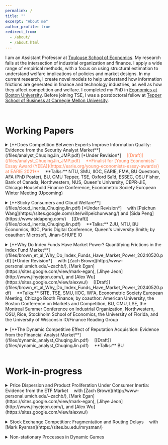 ```yaml
---
permalink: /
title: ""
excerpt: "About me"
author_profile: true
redirect_from:
  - /about/
  - /about.html
---
```

I am an Assistant Professor at [Toulouse School of Economics](https://www.tse-fr.eu/). My research falls at the intersection of industrial organization and finance. I apply a wide range of empirical methods, with a focus on using structural estimation to understand welfare implications of policies and market designs. In my current research, I create novel models to help understand how information frictions are generated in finance and technology industries, as well as how they affect competition and welfare. I completed my PhD in [Economics at Boston University](https://www.bu.edu/econ/). Before joining TSE, I was a postdoctoral fellow at [Tepper School of Business at Carnegie Mellon University](https://www.cmu.edu/tepper/index.html).

<p></p>

<br>

# Working Papers

<details>
<summary markdown='span'>
[**Does Competition Between Experts Improve Information Quality: Evidence from the Security Analyst Market**](/files/analyst_ChuqingJin_JMP.pdf)  [*Under Revision*]   
<span style="color:coral">
 [[Draft]](/files/analyst_ChuqingJin_JMP.pdf)   
 **Finalist for [Young Economists' Essay Award (YEEA)](https://earie.org/young-economists-essay-awards/) at EARIE 2021**
</span>  
 **Talks:** NTU, SMU, IIOC, EARIE, FMA, BU Questrom, AFA (PhD Poster), BU, CMU Tepper, TSE, Oxford Saïd, ESSEC, OSU Fisher, Bank of Canada, Northwestern, NUS, Queen's University, CEPR-JIE, Chicago Household Finance Conference, Econometric Society European Winter Meeting (Upcoming)
</summary>

* *Financial analysts are rewarded for being* ***the most accurate****. This leads them to distort their forecasts to differentiate themselves from their peers, but also disciplines their optimism bias. In the current market, the disciplinary effect dominates while both effects are present, so it is optimal to have moderate competition between analysts to both improve aggregate information and contain the distortion.*

<img src="/images/distortion.png" class = "center" width="600" />

<img src="/images/discipline.png" class = "center" width="600" />

</details>

<p></p>

<details>
<summary markdown='span'>
[**Sticky Consumers and Cloud Welfare**](/files/cloud_inertia_ChuqingJin.pdf)   [*Under Revision*]   
 with [Peichun Wang](https://sites.google.com/site/willpeichunwang/) and [Sida Peng](https://www.sidapeng.com/)  
 [[Draft]](/files/cloud_inertia_ChuqingJin.pdf)   
 **Talks:** ZJU, NTU, BU Economics, IIOC, Paris Digital Conference, Queen's University Smith; by coauthor: Microsoft, Jinan-SHUFE IO  
</summary>

* *Cloud computing creates big welfare benefits, particularly for smaller firms, but we find that cloud customers are sticky to old cloud products, thus undermining cloud's benefits. Cloud migration services and introductory discounts, which incentivize firms to try new products, can improve both consumer welfare and provider revenue.*

<img src="/images/rd_cloud_inertia.png" class = "center" width = "600" />

</details>
<p></p>

<details>
<summary markdown='span'>
[**Why Do Index Funds Have Market Power? Quantifying Frictions in the Index Fund Market**](/files/brown_et_al_Why_Do_Index_Funds_Have_Market_Power_20240520.pdf)    [*Under Revision*]   
 with [Zach Brown](http://www-personal.umich.edu/~zachb/), [Mark Egan](https://sites.google.com/view/mark-egan), [Jihye Jeon](http://www.jihyejeon.com/), and [Alex Wu](https://sites.google.com/view/alexwu/)   
 [[Draft]](/files/brown_et_al_Why_Do_Index_Funds_Have_Market_Power_20240520.pdf)   
 **Talks:** SITE, TSE, SMU, IIOC, WFA, Econometric Society European Meeting, Chicago Booth Finance; by coauthor: American University, the Boston Conference on Markets and Competition, BU, CMU, LSE, the Montreal Summer Conference on Industrial Organization, Northwestern, OSU, Rice, Stockholm School of Economics, the University of Florida, and the University of Wisconsin IO/Finance Reading Group   
</summary>

* *We develop a novel quantitative dynamic model of demand for and supply of index funds to decompose the impact of **inertia**, **information frictions**, and **preference heterogeneity**. We find inertia is high, with only 1-3% of household updating their portfolio each month. Although inertia is high, its impact on the investment behavior of households is limited because investors struggle to optimize due to high information frictions. The introduction of ETFs lowered expense ratios through both the cost advantage and increased competition, but demand-side frictions substantially dampened its effect.*

<img src="/images/cf_sequential_decomp_retail_min.png" class = "center" width = "600" />

</details>

<p></p>

<details>
<summary markdown='span'>
[**The Dynamic Competitive Effect of Reputation Acquisition: Evidence from the Financial Analyst Market**](/files/dynamic_analyst_ChuqingJin.pdf)  
 [[Draft]](/files/dynamic_analyst_ChuqingJin.pdf)  
 **Talks:** BU
</summary>
</details>
<br>

# Work-in-progress

<details>
<summary markdown='span'>
Price Dispersion and Product Proliferation Under Consumer Inertia: Evidence from the ETF Market   
 with [Zach Brown](http://www-personal.umich.edu/~zachb/), [Mark Egan](https://sites.google.com/view/mark-egan), [Jihye Jeon](http://www.jihyejeon.com/), and [Alex Wu](https://sites.google.com/view/alexwu/)   
</summary>
</details>
<p></p>

<details>
<summary markdown='span'>
Stock Exchange Competition: Fragmentation and Routing Delays  
 with [Mark Rysman](https://sites.bu.edu/mrysman/)
</summary>
</details>
<p></p>

<details>
<summary markdown='span'>
Non-stationary Processes in Dynamic Games
</summary>
</details>
<br/>
